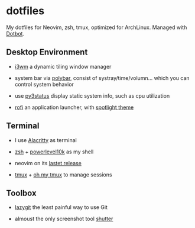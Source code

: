 # dotfiles

My dotfiles for Neovim, zsh, tmux, optimized for ArchLinux. Managed with [Dotbot](https://github.com/anishathalye/dotbot).

## Desktop Environment

* [i3wm](https://i3wm.org/) a dynamic tiling window manager

* system bar via [polybar](https://github.com/polybar/polybar), consist of systray/time/volumn... which you can control system behavior

* use [py3status](https://github.com/ultrabug/py3status) display static system info, such as cpu utilization

* [rofi](https://github.com/davatorium/rofi) an application launcher, with [spotlight theme](https://github.com/lr-tech/rofi-themes-collection)

## Terminal

- I use [Alacritty](https://github.com/alacritty/alacritty) as terminal

- [zsh](https://www.zsh.org/) + [powerlevel10k](https://github.com/romkatv/powerlevel10k) as my shell

- neovim on its [lastet release](https://github.com/neovim/neovim/commits/master)

- [tmux](https://github.com/tmux/tmux) + [oh my tmux](https://github.com/gpakosz/.tmux) to manage sessions

## Toolbox

- [lazygit](https://github.com/jesseduffield/lazygit) the least painful way to
  use Git

- almoust the only screenshot tool [shutter](https://shutter-project.org/)

